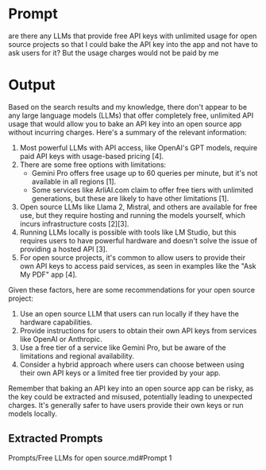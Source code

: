 # Prompt

are there any LLMs that provide free API keys with unlimited usage for open source projects so that I could bake the API key into the app and not have to ask users for it? But the usage charges would not be paid by me

# Output

Based on the search results and my knowledge, there don't appear to be any large language models (LLMs) that offer completely free, unlimited API usage that would allow you to bake an API key into an open source app without incurring charges. Here's a summary of the relevant information:

1. Most powerful LLMs with API access, like OpenAI's GPT models, require paid API keys with usage-based pricing \[4].
2. There are some free options with limitations:
   - Gemini Pro offers free usage up to 60 queries per minute, but it's not available in all regions \[1].
   - Some services like ArliAI.com claim to offer free tiers with unlimited generations, but these are likely to have other limitations \[1].
3. Open source LLMs like Llama 2, Mistral, and others are available for free use, but they require hosting and running the models yourself, which incurs infrastructure costs \[2]\[3].
4. Running LLMs locally is possible with tools like LM Studio, but this requires users to have powerful hardware and doesn't solve the issue of providing a hosted API \[3].
5. For open source projects, it's common to allow users to provide their own API keys to access paid services, as seen in examples like the "Ask My PDF" app \[4].

Given these factors, here are some recommendations for your open source project:

1. Use an open source LLM that users can run locally if they have the hardware capabilities.
2. Provide instructions for users to obtain their own API keys from services like OpenAI or Anthropic.
3. Use a free tier of a service like Gemini Pro, but be aware of the limitations and regional availability.
4. Consider a hybrid approach where users can choose between using their own API keys or a limited free tier provided by your app.

Remember that baking an API key into an open source app can be risky, as the key could be extracted and misused, potentially leading to unexpected charges. It's generally safer to have users provide their own keys or run models locally.

## Extracted Prompts

Prompts/Free LLMs for open source.md#Prompt 1
